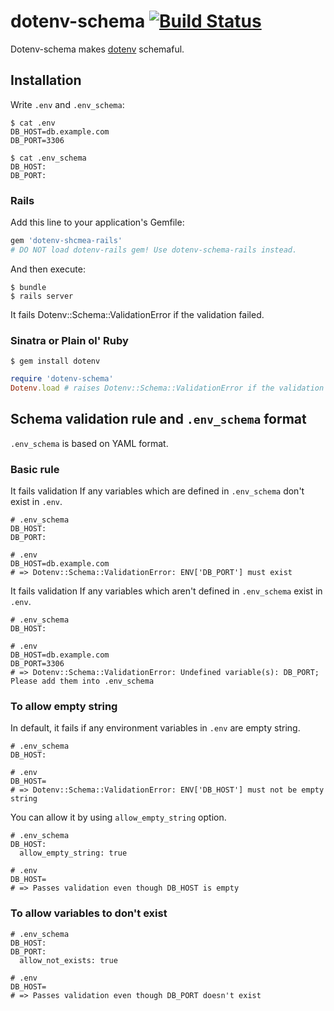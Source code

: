 # dotenv-schema [![Build Status](https://travis-ci.org/mirakui/dotenv-schema.png?branch=master)](https://travis-ci.org/mirakui/dotenv-schema)

Dotenv-schema makes [dotenv](https://github.com/bkeepers/dotenv) schemaful.

## Installation
Write `.env` and `.env_schema`:

```shell
$ cat .env
DB_HOST=db.example.com
DB_PORT=3306

$ cat .env_schema
DB_HOST:
DB_PORT:
```

### Rails
Add this line to your application's Gemfile:

```ruby
gem 'dotenv-shcmea-rails'
# DO NOT load dotenv-rails gem! Use dotenv-schema-rails instead.
```

And then execute:
```
$ bundle
$ rails server
```
It fails Dotenv::Schema::ValidationError if the validation failed.

### Sinatra or Plain ol' Ruby
```
$ gem install dotenv
```

```ruby
require 'dotenv-schema'
Dotenv.load # raises Dotenv::Schema::ValidationError if the validation failed.
```

## Schema validation rule and `.env_schema` format
`.env_schema` is based on YAML format.

### Basic rule
It fails validation If any variables which are defined in `.env_schema` don't exist in `.env`.
```shell
# .env_schema
DB_HOST:
DB_PORT:

# .env
DB_HOST=db.example.com
# => Dotenv::Schema::ValidationError: ENV['DB_PORT'] must exist
```

It fails validation If any variables which aren't defined in `.env_schema` exist in `.env`.
```shell
# .env_schema
DB_HOST:

# .env
DB_HOST=db.example.com
DB_PORT=3306
# => Dotenv::Schema::ValidationError: Undefined variable(s): DB_PORT; Please add them into .env_schema
```

### To allow empty string
In default, it fails if any environment variables in `.env` are empty string.
```shell
# .env_schema
DB_HOST:

# .env
DB_HOST=
# => Dotenv::Schema::ValidationError: ENV['DB_HOST'] must not be empty string
```

You can allow it by using `allow_empty_string` option.

```shell
# .env_schema
DB_HOST:
  allow_empty_string: true

# .env
DB_HOST=
# => Passes validation even though DB_HOST is empty
```

### To allow variables to don't exist
```shell
# .env_schema
DB_HOST:
DB_PORT:
  allow_not_exists: true

# .env
DB_HOST=
# => Passes validation even though DB_PORT doesn't exist
```

